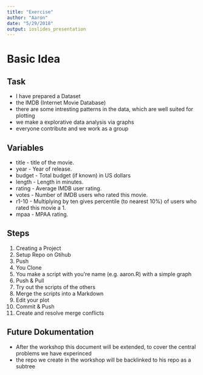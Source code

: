 ```yaml
---
title: "Exercise"
author: "Aaron"
date: "5/29/2018"
output: ioslides_presentation
---
```


# Basic Idea

## Task

* I have prepared a Dataset
* the IMDB (Internet Movie Database)
* there are some intresting patterns in the data, which are well suited for plotting
* we make a explorative data analysis via graphs
* everyone contribute and we work as a group

## Variables

* title - title of the movie.
* year - Year of release.
* budget - Total budget (if known) in US dollars
* length - Length in minutes.
* rating - Average IMDB user rating.
* votes - Number of IMDB users who rated this movie.
* r1-10 - Multiplying by ten gives percentile (to nearest 10%) of users who rated this movie a 1.
* mpaa - MPAA rating.

## Steps

1. Creating a Project
2. Setup Repo on Gtihub
3. Push
4. You Clone
5. You make a script with you're name (e.g. aaron.R) with a simple graph
6. Push & Pull
7. Try out the scripts of the others
8. Merge the scripts into a Markdown
8. Edit your plot
10. Commit & Push
11. Create and resolve merge conflicts

## Future Dokumentation

* After the workshop this document will be extended, to cover the central problems we have experinced
* the repo we create in the workshop will be backlinked to his repo as a subtree